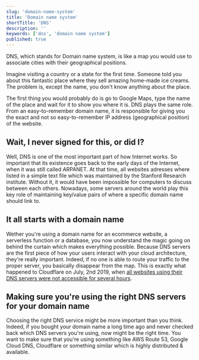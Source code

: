 ```yaml
---
slug: 'domain-name-system'
title: 'Domain name system'
shortTitle: 'DNS'
description: ''
keywords: ['dns', 'domain name system']
published: true
---
```


DNS, which stands for Domain name system, is like a map you would use to associate cities with their geographical positions.

Imagine visiting a country or a state for the first time. Someone told you about this fantastic place where they sell amazing home-made ice creams. The problem is, except the name, you don't know anything about the place.

The first thing you would probably do is go to Google Maps, type the name of the place and wait for it to show you where it is. DNS plays the same role. From an easy-to-remember domain name, it is responsible for giving you the exact and not so easy-to-remember IP address (geographical position) of the website.

## Wait, I never signed for this, or did I?

Well, DNS is one of the most important part of how Internet works. So important that its existence goes back to the early days of the Internet, when it was still called ARPANET. At that time, all websites adresses where listed in a simple text file which was maintained by the Stanford Research institute. Without it, it would have been impossible for computers to discuss between each others. Nowadays, some servers around the world play this key role of maintaining key/value pairs of where a specific domain name should link to.

## It all starts with a domain name

Wether you're using a domain name for an ecommerce website, a serverless function or a database, you now understand the magic going on behind the curtain which makes everything possible. Because DNS servers are the first piece of how your users interact with your cloud architecture, they're really important. Indeed, if no one is able to route your traffic to the proper server, you basically disappear from the map. This is exactly what happened to Cloudflare on July, 2nd 2019, when [all websites using their DNS servers were not accessible for several hours](https://blog.cloudflare.com/details-of-the-cloudflare-outage-on-july-2-2019/).

## Making sure you're using the right DNS servers for your domain name

Choosing the right DNS service might be more important than you think. Indeed, if you bought your domain name a long time ago and never checked back which DNS servers you're using, now might be the right time. You want to make sure that you're using something like AWS Route 53, Google Cloud DNS, Cloudflare or something similar which is highly distributed & available.
